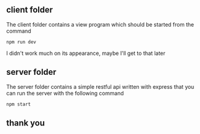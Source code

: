 
## client folder

The client folder contains a view program
which should be started from the command
```
npm run dev
```
I didn't work much on its appearance, maybe I'll get to that later


## server folder

The server folder contains a simple restful api written with express that you can run the server with the following command

```bash
npm start
```
    
## thank you

